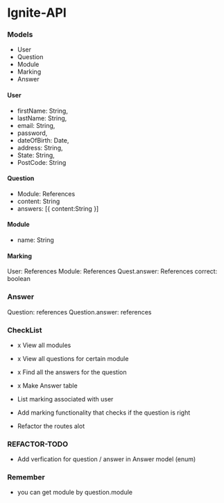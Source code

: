 # Ignite-API
### Models
* User
* Question
* Module
* Marking
* Answer

#### User
* firstName: String,
* lastName: String,
* email: String,
* password,
* dateOfBirth: Date,
* address: String,
* State: String,
* PostCode: String

#### Question
* Module: References
* content: String
* answers: [{
  content:String
}]

#### Module
* name: String

#### Marking
User: References
Module: References
Quest.answer: References
correct: boolean

### Answer
Question: references
Question.answer: references


### CheckList
* x View all modules
* x View all questions for certain module
* x Find all the answers for the question
* x Make Answer table
* List marking associated with user

* Add marking functionality that checks if the question is right
* Refactor the routes alot

### REFACTOR-TODO
* Add verfication for question / answer in Answer model (enum)

### Remember
* you can get module by question.module